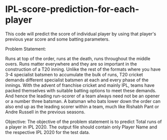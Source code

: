 # IPL-score-prediction-for-each-player
This code will predict the score of individual player by using that player's previous year score and some batting parameters.

Problem Statement:

Runs at top of the order, runs at the death, runs throughout the middle overs. Runs matter everywhere and they are so important in the construction of a T20 inning. 
Unlike the rest of the formats where you have 3-4 specialist batsmen to accumulate the bulk of runs, T20 cricket demands different specialist batsmen at each and every phase of the innings.
With the advent of franchise cricket and mainly IPL, teams have packed themselves with suitable batting options to meet these demands. And hence the leading run-scorer of a team always need not be an opener or a number three batsman. A batsman who bats lower down the order can also end up as the leading scorer within a team, much like Rishabh Pant or Andre Russell in the previous seasons.

Objective:
The objective of the problem statement is to predict Total runs of a player in IPL 2020. The
output file should contain only Player Name and the respective IPL 2020 for the test data.

